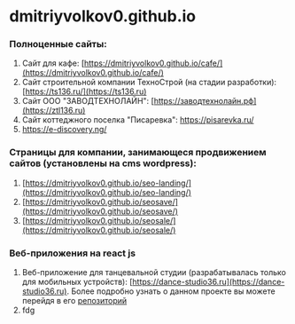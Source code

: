# dmitriyvolkov0.github.io
### Полноценные сайты:
1. Сайт для кафе: [https://dmitriyvolkov0.github.io/cafe/](https://dmitriyvolkov0.github.io/cafe/)
2. Сайт строительной компании ТехноСтрой (на стадии разработки): [https://ts136.ru/](https://ts136.ru)
3. Сайт ООО "ЗАВОДТЕХНОЛАЙН": [https://заводтехнолайн.рф](https://ztl136.ru)
4. Сайт коттеджного поселка "Писаревка": https://pisarevka.ru/
5. https://e-discovery.ng/
   
### Страницы для компании, занимающеся продвижением сайтов (установлены на cms wordpress):  
1. [https://dmitriyvolkov0.github.io/seo-landing/](https://dmitriyvolkov0.github.io/seo-landing/)
2. [https://dmitriyvolkov0.github.io/seosave/](https://dmitriyvolkov0.github.io/seosave/)
3. [https://dmitriyvolkov0.github.io/seosale/](https://dmitriyvolkov0.github.io/seosale/)

### Веб-приложения на react js
1. Веб-приложение для танцевальной студии (разрабатывалась только для мобильных устройств): [https://dance-studio36.ru](https://dance-studio36.ru).
   Более подробно узнать о данном проекте вы можете перейдя в его [репозиторий](https://github.com/dmitriyvolkov0/dance-studio-app)
3. fdg
